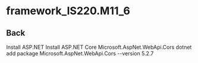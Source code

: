 # framework_IS220.M11_6

## Back 
Install ASP.NET
Install ASP.NET Core
Microsoft.AspNet.WebApi.Cors
dotnet add package Microsoft.AspNet.WebApi.Cors --version 5.2.7